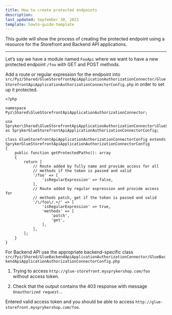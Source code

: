 ```yaml
---
title: How to create protected endpoints
description: 
last_updated: September 30, 2022
template: howto-guide-template
---
```


This guide will show the process of creating the protected endpoint using a resource for the Storefront and Backend API applications.

* * *

Let’s say we have a module named `FooApi` where we want to have a new protected endpoint `/foo` with GET and POST methods.

    
Add a route or regular expression for the endpoint into `src/Pyz/Shared/GlueStorefrontApiApplicationAuthorizationConnector/GlueStorefrontApiApplicationAuthorizationConnectorConfig.php` in order to set up it protected.
    

```
<?php

namespace Pyz\Shared\GlueStorefrontApiApplicationAuthorizationConnector;

use Spryker\Shared\GlueStorefrontApiApplicationAuthorizationConnector\GlueStorefrontApiApplicationAuthorizationConnectorConfig as SprykerGlueStorefrontApiApplicationAuthorizationConnectorConfig;

class GlueStorefrontApiApplicationAuthorizationConnectorConfig extends SprykerGlueStorefrontApiApplicationAuthorizationConnectorConfig
{
    public function getProtectedPaths(): array
    {
        return [
            // Route added by fully name and provide access for all
            // methods if the token is passed and valid
            '/foo' => [
                'isRegularExpression' => false,
            ],
            // Route added by regular expression and provide access for 
            // methods patch, get if the token is passed and valid
            '/\/foo\/.+/' => [
                'isRegularExpression' => true,
                'methods' => [
                    'patch',
                    'get',
                ],
            ],
        ];
    }
}
```

For Backend API use the appropriate backend-specific class `src/Pyz/Shared/GlueBackendApiApplicationAuthorizationConnector/GlueBackendApiApplicationAuthorizationConnectorConfig.php`


1.  Trying to access `http://glue-storefront.mysprykershop.com/foo` without access token.
    
2.  Check that the output contains the 403 response with message `Unauthorized request.`.
    

Entered valid access token and you should be able to access `http://glue-storefront.mysprykershop.com/foo`.
